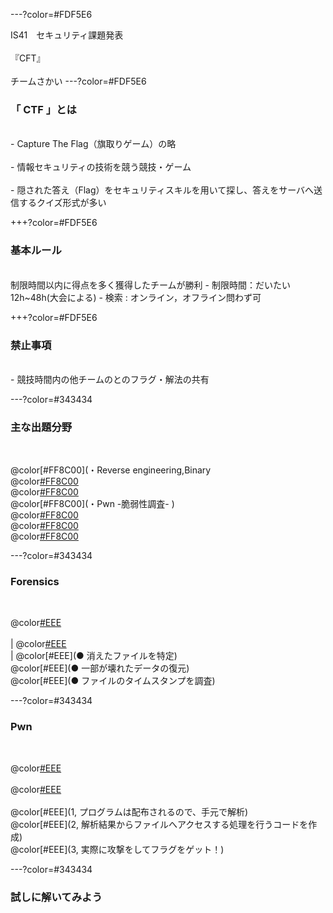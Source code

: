 ---?color=#FDF5E6

IS41　セキュリティ課題発表<br><br>
『CFT』<br><br>
チームさかい
---?color=#FDF5E6
### 「 CTF 」とは 
<br>
- Capture The Flag（旗取りゲーム）の略<br><br>
- 情報セキュリティの技術を競う競技・ゲーム<br><br>
- 隠された答え（Flag）をセキュリティスキルを用いて探し、答えをサーバへ送信するクイズ形式が多い

+++?color=#FDF5E6

### 基本ルール
<br>
制限時間以内に得点を多く獲得したチームが勝利
- 制限時間：だいたい12h~48h(大会による)
- 検索 : オンライン，オフライン問わず可

+++?color=#FDF5E6

### 禁止事項
<br>
- 競技時間内の他チームのとのフラグ・解法の共有

---?color=#343434 
### 主な出題分野
<br>

@color[#FF8C00](・Reverse engineering,Binary <br> 
@color[#FF8C00](・Network) <br>
@color[#FF8C00](・Forensics) <br>
@color[#FF8C00](・Pwn -脆弱性調査- ) <br>
@color[#FF8C00](・Web) <br>
@color[#FF8C00](・Cipher) <br>
@color[#FF8C00](・programming)

---?color=#343434 
### Forensics
<br>

@color[#EEE](物理メモリのイメージファイルを解析し，必要な情報を得ること) <br> <br> |
@color[#EEE](例えば犯罪捜査で) <br> |
@color[#EEE](● 消えたファイルを特定) <br> 
@color[#EEE](● 一部が壊れたデータの復元) <br> 
@color[#EEE](● ファイルのタイムスタンプを調査) <br> 



---?color=#343434 
### Pwn
<br>

@color[#EEE](プログラムの脆弱性を突いてフラグを獲得する問題) <br> <br> 
@color[#EEE](どうやって解くの？) <br><br> 
@color[#EEE](1, プログラムは配布されるので、手元で解析) <br> 
@color[#EEE](2, 解析結果からファイルへアクセスする処理を行うコードを作成) <br> 
@color[#EEE](3, 実際に攻撃をしてフラグをゲット！) <br> 


---?color=#343434 
### 試しに解いてみよう
<br>








